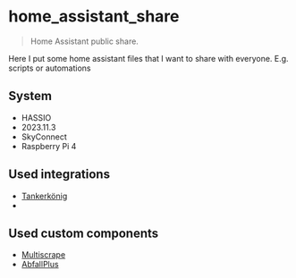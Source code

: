 # home_assistant_share
> Home Assistant public share.

Here I put some home assistant files that I want to share with everyone. E.g. scripts or automations

## System

- HASSIO
- 2023.11.3
- SkyConnect
- Raspberry Pi 4

## Used integrations

- [Tankerkönig](https://www.home-assistant.io/integrations/tankerkoenig/)
- 

## Used custom components

- [Multiscrape](https://github.com/danieldotnl/ha-multiscrape)
- [AbfallPlus](https://github.com/Bouni/abfallplus)
